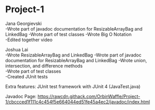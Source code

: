 # Project-1
Jana Georgievski  
-Wrote part of javadoc documentation for ResizableArrayBag and LinkedBag
-Wrote part of test classes
-Wrote Big O Notation  
-Edited together video

Joshua Lai  
-Wrote ResizableArrayBag and LinkedBag
-Wrote part of javadoc documentation for ResizableArrayBag and LinkedBag
-Wrote union, intersection, and difference methods  
-Wrote part of test classes  
-Created JUnit tests  

Extra features: JUnit test framework with JUnit 4 (JavaTest.java)  

Javadoc Page: https://rawcdn.githack.com/OrbinWaffle/Project-1/cbccced1f111c4c454f5e664044ed51fe45a4ec2/javadoc/index.html